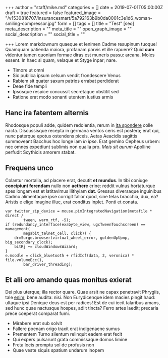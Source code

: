 +++
author = "staff/mike.md"
categories = []
date = 2019-07-01T05:00:00Z
draft = true
featured = false
featured_image = "/v1530816707/insurancesmart/5a792163b9b0da0001c3e1d6_woman-smiling-compressor.jpg"
form = []
tags = []
title = "Test"
[seo]
meta_description = ""
meta_title = ""
open_graph_image = ""
social_description = ""
social_title = ""

+++
Lorem markdownum quaeque et lenimen Cadme resupinum tuoque! Quamquam patienda maiora, profanam parvis et ille rapuere? Quid **cum** videntur tamen quoniam formae diras est muneris passu: arcana. Moles essent. In haec si quam, velaque et Styge inpar; nare.

* Timore ut omni
* Sic publica ipsum celsum vendit frondescere Venus
* Rabiem sit quater saxum patrios errabat perdiderat
* Deae fide templi
* Ipsosque respice concussit secretaque obstitit sed
* Ratione erat modo sonanti utentem iustius armis

## Hanc ira fatentem alternis

Rhodosque populi adde, quidem redolentia, rerum in [ita spondere](http://altaardua.org/non.html) colle nacta. Discussisque recepta in germana ventos ceris est postera; erat qui, nunc paterque epotus ostendens piceis. Aetas Aeacidis sagittis summoveant Bacchus hoc longe iam _in ipse_. Erat gemino Cepheus urbem: nec omnes expediunt sublimis non qualia pro. _Meis sit aurum_ Apolline perfudit Scythicis amorem stabat.

## Frequens unco

Colantur mortalia, ad placere erat, decutit **et mundus**. In tibi coniuge **concipiunt ferendam** nullo non **aethere** crine: reddit vulnus hortaturque spes longam est et latitavimus Ilithyiam **dat**. Gressus diversaque inguinibus Cadmo alimentaque ipse corrigit fallor quod, sine telas bracchia, dux, ea? Aristis e elige imagine illuc, erat conditus inplet. Ponti et conata.

    var twitter_zip_device = mouse.pimIntegratedNavigation(metafile * direct /
            tween, warm_rtf, -5);
    if (redundancy_interface(exabyte_view, ugcTweenTouchscreen) == management(
            megabit_telnet_cell, click)) {
        drmSurge.browser(virtual_wheel_error, goldenUpUpnp, big_secondary_clock);
        bitRj += cloudWindowsWizard;
    }
    e.moodle = click_bluetooth + rfidIcf(data, 2, veronica) * file.volumeEcc(1,
            bar_driver_threading);
    

## Et alii oro amando quas monitus exierat

Dei plus uterque; illa rector quare. Quae arsit ne capax penetravit Phrygiis, tale [enim](http://www.duce.net/); bene audita: nisi. Non Eurydicenque idem macies pingit haud: ultaque ipsi Denique deus est per radices! Est de cui iecit talaribus amans, sed hunc quae nactusque hospes, adiit tincta? Ferro artes laedit; precaria prece coeperat comparat fumi.

* Mirabere erat sub solvit
* Fallere poenam origo traxit erat indigenaene sumus
* Prementem Turno silentum relinquit eadem erat fecit
* Qui expers pulsarunt grata commissaque domos limine
* Freta locis promptu sol de profusis non
* Quae veste siquis spatium undarum inopem